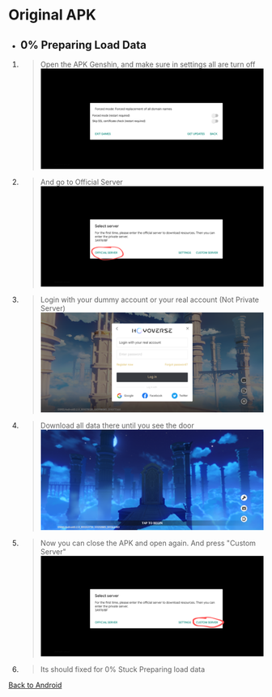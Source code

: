 # Original APK

- ## 0% Preparing Load Data

1. > Open the APK Genshin, and make sure in settings all are turn off\
![Settings][Settings]
2. > And go to Official Server\
![Go To Official Server][Go_To_Official_Server]
3. > Login with your dummy account or your real account (Not Private Server)
![Login Page][Login_Page]
4. > Download all data there until you see the door\
![After Download Package][After Download]
5. > Now you can close the APK and open again. And press "Custom Server"\
![Go to Custom Server][Go To Custom Server]
6. > Its should fixed for 0% Stuck Preparing load data

[Settings]: /YuukiPS/src/img/Android/Original%20Package%20Version/Settings.png
[Go_To_Official_Server]: /YuukiPS/src/img/Android/Original%20Package%20Version/Go_To_Official_Server.png
[Login_Page]: /YuukiPS/src/img/Android/Original%20Package%20Version/Login_Page.png
[After Download]: /YuukiPS/src/img/Android/Clone%20Version/Genshin_Impact_Door_After_Loading.png
[Go To Custom Server]: /YuukiPS/src/img/Android/Original%20Package%20Version/Go_To_Custom_Server.png

[Back to Android](/YuukiPS/docs/FAQ/Android/README.MD)
